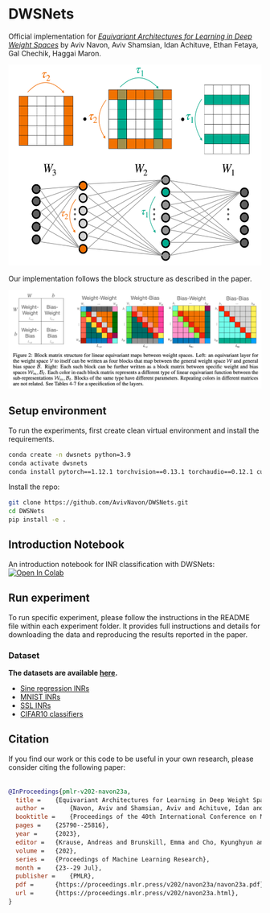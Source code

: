 # DWSNets

Official implementation for [_Equivariant Architectures for Learning in Deep Weight Spaces_](https://arxiv.org/abs/2301.12780) by Aviv Navon, Aviv Shamsian, Idan Achituve, Ethan Fetaya, Gal Chechik, Haggai Maron.
<p align="center"> 
    <img src=misc/sym.png  height="400">
</p>

Our implementation follows the block structure as described in the paper.

![](misc/blocks.png)

## Setup environment

To run the experiments, first create clean virtual environment and install the requirements.

```bash
conda create -n dwsnets python=3.9
conda activate dwsnets
conda install pytorch==1.12.1 torchvision==0.13.1 torchaudio==0.12.1 cudatoolkit=11.3 -c pytorch
```

Install the repo:

```bash
git clone https://github.com/AvivNavon/DWSNets.git
cd DWSNets
pip install -e .
```

## Introduction Notebook
An introduction notebook for INR classification with DWSNets: 
[![Open In Colab](https://colab.research.google.com/assets/colab-badge.svg)](https://colab.research.google.com/github/AvivNavon/DWSNets/blob/main/notebooks/mnist-inr-classification.ipynb)

## Run experiment

To run specific experiment, please follow the instructions in the README file within each experiment folder. 
It provides full instructions and details for downloading the data and reproducing the results reported in the paper.
### Dataset 
**The datasets are available [here](https://www.dropbox.com/sh/56pakaxe58z29mq/AABtWNkRYroLYe_cE3c90DXVa?dl=0).**
- [Sine regression INRs](https://www.dropbox.com/sh/56pakaxe58z29mq/AABtWNkRYroLYe_cE3c90DXVa?dl=0&preview=sine-regression-inrs.zip)
- [MNIST INRs](https://www.dropbox.com/sh/56pakaxe58z29mq/AABtWNkRYroLYe_cE3c90DXVa?dl=0&preview=mnist-inrs.zip)
- [SSL INRs](https://www.dropbox.com/sh/56pakaxe58z29mq/AABtWNkRYroLYe_cE3c90DXVa?dl=0&preview=ssl-inrs.zip)
- [CIFAR10 classifiers](https://www.dropbox.com/sh/56pakaxe58z29mq/AABtWNkRYroLYe_cE3c90DXVa?dl=0&preview=cifar_clf_models.zip)

## Citation

If you find our work or this code to be useful in your own research, please consider citing the following paper:

```bib

@InProceedings{pmlr-v202-navon23a,
  title = 	 {Equivariant Architectures for Learning in Deep Weight Spaces},
  author =       {Navon, Aviv and Shamsian, Aviv and Achituve, Idan and Fetaya, Ethan and Chechik, Gal and Maron, Haggai},
  booktitle = 	 {Proceedings of the 40th International Conference on Machine Learning},
  pages = 	 {25790--25816},
  year = 	 {2023},
  editor = 	 {Krause, Andreas and Brunskill, Emma and Cho, Kyunghyun and Engelhardt, Barbara and Sabato, Sivan and Scarlett, Jonathan},
  volume = 	 {202},
  series = 	 {Proceedings of Machine Learning Research},
  month = 	 {23--29 Jul},
  publisher =    {PMLR},
  pdf = 	 {https://proceedings.mlr.press/v202/navon23a/navon23a.pdf},
  url = 	 {https://proceedings.mlr.press/v202/navon23a.html},
}

```
